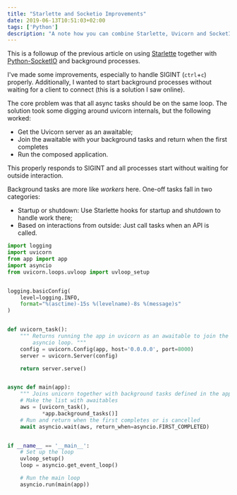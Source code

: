 ```yaml
---
title: "Starlette and Socketio Improvements"
date: 2019-06-13T10:51:03+02:00
tags: ['Python']
description: "A note how you can combine Starlette, Uvicorn and SocketIO in the same loop, respecting SIGINT."
---
```

This is a followup of the previous article on using  [Starlette](https://www.starlette.io/) together with [Python-SocketIO](https://github.com/miguelgrinberg/python-socketio/) and background processes.

I've made some improvements, especially to handle SIGINT (`ctrl`+`c`) properly. Additionally, I wanted to start background processes without waiting for a client to connect (this is a solution I saw online).

The core problem was that all async tasks should be on the same loop. The solution took some digging around uvicorn internals, but the following worked:

* Get the Uvicorn server as an awaitable;
* Join the awaitable with your background tasks and return when the first completes
* Run the composed application.

This properly responds to SIGINT and all processes start without waiting for outside interaction.

Background tasks are more like _workers_ here. One-off tasks fall in two categories:

* Startup or shutdown: Use Starlette hooks for startup and shutdown to handle work there;
* Based on interactions from outside: Just call tasks when an API is called.


```python
import logging
import uvicorn
from app import app
import asyncio
from uvicorn.loops.uvloop import uvloop_setup


logging.basicConfig(
    level=logging.INFO,
    format="%(asctime)-15s %(levelname)-8s %(message)s"
)


def uvicorn_task():
    """ Returns running the app in uvicorn as an awaitable to join the main
        asyncio loop. """
    config = uvicorn.Config(app, host='0.0.0.0', port=8000)
    server = uvicorn.Server(config)

    return server.serve()


async def main(app):
    """ Joins unicorn together with background tasks defined in the app. """
    # Make the list with awaitables
    aws = [uvicorn_task(),
           *app.background_tasks()]
    # Run and return when the first completes or is cancelled
    await asyncio.wait(aws, return_when=asyncio.FIRST_COMPLETED)


if __name__ == '__main__':
    # Set up the loop
    uvloop_setup()
    loop = asyncio.get_event_loop()

    # Run the main loop
    asyncio.run(main(app))
```
